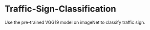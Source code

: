 # Traffic-Sign-Classification
Use the pre-trained VGG19 model on imageNet to classify traffic sign. 
